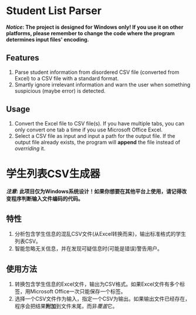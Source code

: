 # Student List Parser

***Notice*: The project is designed for Windows only! If you use it on other platforms, please remember to change the code where the program determines input files' encoding.**

## Features
1. Parse student information from disordered CSV file (converted from Excel) to a CSV file with a standard format.
2. Smartly ignore irrelevant information and warn the user when something suspicious (maybe error) is detected.

## Usage
1. Convert the Excel file to CSV file(s). If you have multiple tabs, you can only convert one tab a time if you use Microsoft Office Excel.
2. Select a CSV file as input and input a path for the output file. If the output file already exists, the program will **append** the file instead of *overriding* it.


# 学生列表CSV生成器

***注意*: 此项目仅为Windows系统设计！如果你想要在其他平台上使用，请记得改变程序判断输入文件编码的代码。**

## 特性
1. 分析包含学生信息的混乱CSV文件(从Excel转换而来)，输出标准格式的学生列表CSV。
2. 智能忽略无关信息，并在发现可疑信息时(可能是错误)警告用户。

## 使用方法
1. 转换包含学生信息的Excel文件，输出为CSV格式。如果Excel文件有多个标签，用Microsoft Office一次只能保存一个标签。
2. 选择一个CSV文件作为输入，指定一个CSV为输出。如果输出文件已经存在，程序会把结果**附加**到文件末尾，而非*覆盖*它。
